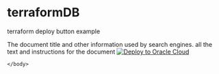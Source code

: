 # terraformDB
terraform deploy button example
<html>
    <head>
        The document title and other information used by search engines.
    </head>
    <body>
        all the text and instructions for the document
         <a 
href="https://cloud.oracle.com/resourcemanager/stacks/create
&zipUrl=https://github.com/RawanAk/terraformDB/archive/1.5.1.zip" 
target="_blank">
  <img 
src="https://oci-resourcemanager-plugin.plugins.oci.oraclecloud.com/latest/deploy-to-oracle-cloud.svg" 
alt="Deploy to Oracle Cloud"/>
</a>    

    </body>
</html> 
